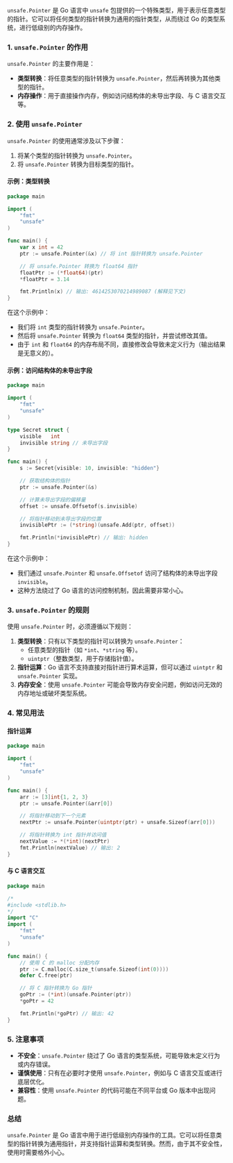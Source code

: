 `unsafe.Pointer` 是 Go 语言中 `unsafe` 包提供的一个特殊类型，用于表示任意类型的指针。它可以将任何类型的指针转换为通用的指针类型，从而绕过 Go 的类型系统，进行低级别的内存操作。

### 1. `unsafe.Pointer` 的作用
`unsafe.Pointer` 的主要作用是：
- **类型转换**：将任意类型的指针转换为 `unsafe.Pointer`，然后再转换为其他类型的指针。
- **内存操作**：用于直接操作内存，例如访问结构体的未导出字段、与 C 语言交互等。

### 2. 使用 `unsafe.Pointer`
`unsafe.Pointer` 的使用通常涉及以下步骤：
1. 将某个类型的指针转换为 `unsafe.Pointer`。
2. 将 `unsafe.Pointer` 转换为目标类型的指针。

#### 示例：类型转换
```go
package main

import (
    "fmt"
    "unsafe"
)

func main() {
    var x int = 42
    ptr := unsafe.Pointer(&x) // 将 int 指针转换为 unsafe.Pointer

    // 将 unsafe.Pointer 转换为 float64 指针
    floatPtr := (*float64)(ptr)
    *floatPtr = 3.14

    fmt.Println(x) // 输出: 4614253070214989087 (解释见下文)
}
```

在这个示例中：
- 我们将 `int` 类型的指针转换为 `unsafe.Pointer`。
- 然后将 `unsafe.Pointer` 转换为 `float64` 类型的指针，并尝试修改其值。
- 由于 `int` 和 `float64` 的内存布局不同，直接修改会导致未定义行为（输出结果是无意义的）。

#### 示例：访问结构体的未导出字段
```go
package main

import (
    "fmt"
    "unsafe"
)

type Secret struct {
    visible   int
    invisible string // 未导出字段
}

func main() {
    s := Secret{visible: 10, invisible: "hidden"}

    // 获取结构体的指针
    ptr := unsafe.Pointer(&s)

    // 计算未导出字段的偏移量
    offset := unsafe.Offsetof(s.invisible)

    // 将指针移动到未导出字段的位置
    invisiblePtr := (*string)(unsafe.Add(ptr, offset))

    fmt.Println(*invisiblePtr) // 输出: hidden
}
```

在这个示例中：
- 我们通过 `unsafe.Pointer` 和 `unsafe.Offsetof` 访问了结构体的未导出字段 `invisible`。
- 这种方法绕过了 Go 语言的访问控制机制，因此需要非常小心。

### 3. `unsafe.Pointer` 的规则
使用 `unsafe.Pointer` 时，必须遵循以下规则：
1. **类型转换**：只有以下类型的指针可以转换为 `unsafe.Pointer`：
   - 任意类型的指针（如 `*int`、`*string` 等）。
   - `uintptr`（整数类型，用于存储指针值）。
2. **指针运算**：Go 语言不支持直接对指针进行算术运算，但可以通过 `uintptr` 和 `unsafe.Pointer` 实现。
3. **内存安全**：使用 `unsafe.Pointer` 可能会导致内存安全问题，例如访问无效的内存地址或破坏类型系统。

### 4. 常见用法
#### 指针运算
```go
package main

import (
    "fmt"
    "unsafe"
)

func main() {
    arr := [3]int{1, 2, 3}
    ptr := unsafe.Pointer(&arr[0])

    // 将指针移动到下一个元素
    nextPtr := unsafe.Pointer(uintptr(ptr) + unsafe.Sizeof(arr[0]))

    // 将指针转换为 int 指针并访问值
    nextValue := *(*int)(nextPtr)
    fmt.Println(nextValue) // 输出: 2
}
```

#### 与 C 语言交互
```go
package main

/*
#include <stdlib.h>
*/
import "C"
import (
    "fmt"
    "unsafe"
)

func main() {
    // 使用 C 的 malloc 分配内存
    ptr := C.malloc(C.size_t(unsafe.Sizeof(int(0))))
    defer C.free(ptr)

    // 将 C 指针转换为 Go 指针
    goPtr := (*int)(unsafe.Pointer(ptr))
    *goPtr = 42

    fmt.Println(*goPtr) // 输出: 42
}
```

### 5. 注意事项
- **不安全**：`unsafe.Pointer` 绕过了 Go 语言的类型系统，可能导致未定义行为或内存错误。
- **谨慎使用**：只有在必要时才使用 `unsafe.Pointer`，例如与 C 语言交互或进行底层优化。
- **兼容性**：使用 `unsafe.Pointer` 的代码可能在不同平台或 Go 版本中出现问题。

### 总结
`unsafe.Pointer` 是 Go 语言中用于进行低级别内存操作的工具。它可以将任意类型的指针转换为通用指针，并支持指针运算和类型转换。然而，由于其不安全性，使用时需要格外小心。